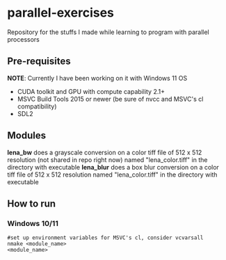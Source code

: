 # parallel-exercises
Repository for the stuffs I made while learning to program with parallel processors

## Pre-requisites
**NOTE**: Currently I have been working on it with Windows 11 OS
- CUDA toolkit and GPU with compute capability 2.1+
- MSVC Build Tools 2015 or newer (be sure of nvcc and MSVC's cl compatibility)
- SDL2

## Modules
**lena_bw** does a grayscale conversion on a color tiff file of 512 x 512 resolution (not shared in repo right now) named "lena_color.tiff" in the directory with executable
**lena_blur** does a box blur conversion on a color tiff file of 512 x 512 resolution named "lena_color.tiff" in the directory with executable

## How to run
### Windows 10/11
```
#set up environment variables for MSVC's cl, consider vcvarsall
nmake <module_name> 
<module_name>
```